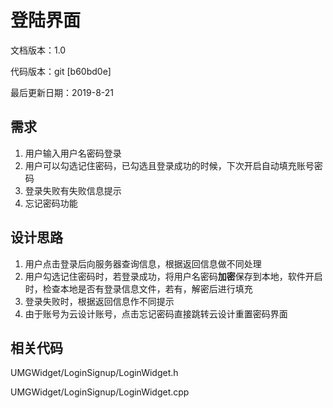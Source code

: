 # 登陆界面

文档版本：1.0

代码版本：git \[b60bd0e\]

最后更新日期：2019-8-21

## 需求

1. 用户输入用户名密码登录
2. 用户可以勾选记住密码，已勾选且登录成功的时候，下次开启自动填充账号密码
3. 登录失败有失败信息提示
4. 忘记密码功能

## 设计思路

1. 用户点击登录后向服务器查询信息，根据返回信息做不同处理
2. 用户勾选记住密码时，若登录成功，将用户名密码**加密**保存到本地，软件开启时，检查本地是否有登录信息文件，若有，解密后进行填充
3. 登录失败时，根据返回信息作不同提示
4. 由于账号为云设计账号，点击忘记密码直接跳转云设计重置密码界面

## 相关代码

UMGWidget/LoginSignup/LoginWidget.h

UMGWidget/LoginSignup/LoginWidget.cpp



